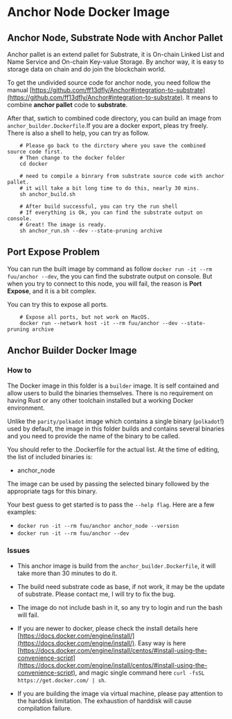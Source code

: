 # Anchor Node Docker Image

## Anchor Node, Substrate Node with Anchor Pallet

Anchor pallet is an extend pallet for Substrate, it is On-chain Linked List and Name Service and On-chain Key-value Storage. By anchor way, it is easy to storage data on chain and do join the blockchain world.

To get the undivided source code for anchor node, you need follow the manual [https://github.com/ff13dfly/Anchor#integration-to-substrate](https://github.com/ff13dfly/Anchor#integration-to-substrate). It means to combine **anchor pallet** code to **substrate**.

After that, swtich to combined code directory, you can build an image from `anchor_builder.Dockerfile`.If you are a docker export, pleas try freely. There is also a shell to help, you can try as follow.

```SHELL
    # Please go back to the dirctory where you save the combined source code first.
    # Then change to the docker folder
    cd docker

    # need to compile a binrary from substrate source code with anchor pallet.
    # it will take a bit long time to do this, nearly 30 mins.
    sh anchor_build.sh

    # After build successful, you can try the run shell
    # If everything is Ok, you can find the substrate output on console.
    # Great! The image is ready. 
    sh anchor_run.sh --dev --state-pruning archive
```

## Port Expose Problem

You can run the built image by command as follow `docker run -it --rm fuu/anchor --dev`, the you can find the substrate output on console. But when you try to connect to this node, you will fail, the reason is **Port Expose**, and it is a bit complex.

You can try this to expose all ports.

```SHELL
    # Expose all ports, but not work on MacOS.
    docker run --network host -it --rm fuu/anchor --dev --state-pruning archive
```

## Anchor Builder Docker Image

### How to

The Docker image in this folder is a `builder` image. It is self contained and allow users to build the binaries themselves.
There is no requirement on having Rust or any other toolchain installed but a working Docker environment.

Unlike the `parity/polkadot` image which contains a single binary (`polkadot`!) used by default, the image in this folder builds and contains several binaries and you need to provide the name of the binary to be called.

You should refer to the .Dockerfile for the actual list. At the time of editing, the list of included binaries is:

- anchor_node

The image can be used by passing the selected binary followed by the appropriate tags for this binary.

Your best guess to get started is to pass the `--help flag`. Here are a few examples:

- `docker run -it --rm fuu/anchor anchor_node --version`
- `docker run -it --rm fuu/anchor --dev`

### Issues

- This anchor image is build from the `anchor_builder.Dockerfile`, it will take more than 30 minutes to do it.

- The build need substrate code as base, if not work, it may be the update of substrate. Please contact me, I will try to fix the bug.

- The image do not include bash in it, so any try to login and run the bash will fail.

- If you are newer to docker, please check the install details here [https://docs.docker.com/engine/install/](https://docs.docker.com/engine/install/). Easy way is here [https://docs.docker.com/engine/install/centos/#install-using-the-convenience-script](https://docs.docker.com/engine/install/centos/#install-using-the-convenience-script), and magic single command here `curl -fsSL https://get.docker.com/ | sh`.

- If you are building the image via virtual machine, please pay attention to the harddisk limitation. The exhaustion of harddisk will cause compilation failure.
